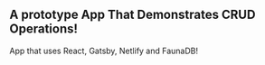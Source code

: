 ## A prototype App That Demonstrates CRUD Operations!
App that uses React, Gatsby, Netlify and FaunaDB!
